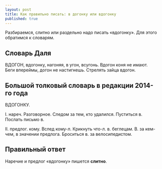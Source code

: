```yaml
---
layout: post
title: Как правильно писать: в догонку или вдогонку
published: true
---
```


Разбираемся, слитно или раздельно надо писать «вдогонку». Для этого обратимся к словарям.

## Словарь Даля

ВДОГОН, вдогонку, нагоняя, в угон, всугонь. Вдогон коня не имают. Беги впереймы, догон не настигнешь. Стрелять зайца вдогон.


## Большой толковый словарь в редакции 2014-го года

ВДОГОНКУ. 

I. нареч. Разговорное. Следом за тем, кто удалился. Пуститься в. Послать письмо в. 

II. предлог. кому. Вслед кому-л. Крикнуть что-л. в. беглецам. В. за кем-чем, в значении предлога. Броситься в. за велосипедистом. 

## Правильный ответ

Наречие и предлог «вдогонку» пишется **слитно**.
